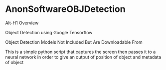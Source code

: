 # AnonSoftwareOBJDetection


Alt-H1 Overview

Object Detection using Google Tensorflow

Object Detection Models Not Included But Are Downloadable From



This is a simple python script that captures the screen then passes it to a neural network in order to give an output of position of object and metadata of object